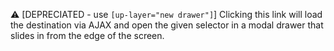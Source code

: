 ⚠️ [DEPRECIATED - use `[up-layer="new drawer"]`] Clicking this link will load the destination via AJAX and open the given selector in a modal drawer that slides in from the edge of the screen.
